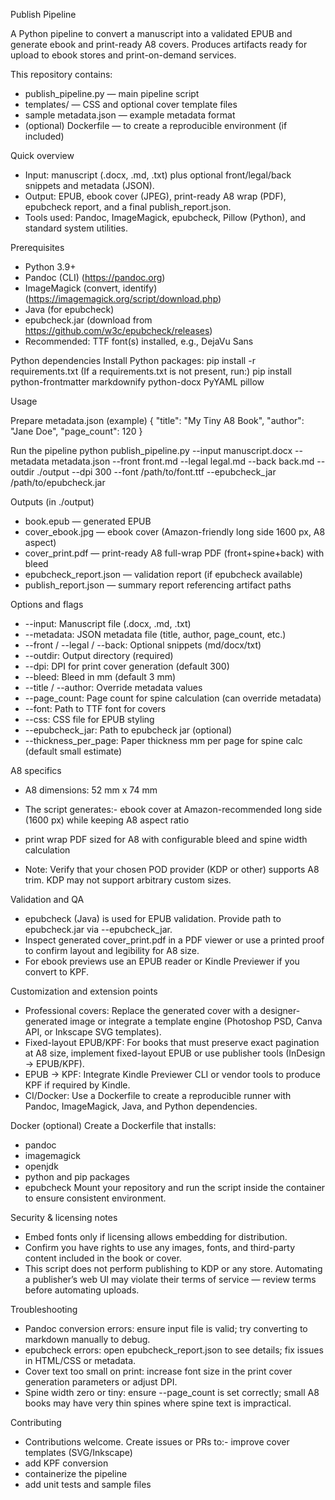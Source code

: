 Publish Pipeline

A Python pipeline to convert a manuscript into a validated EPUB and generate ebook and print-ready A8 covers. Produces artifacts ready for upload to ebook stores and print-on-demand services.

This repository contains:

- publish_pipeline.py — main pipeline script
- templates/ — CSS and optional cover template files
- sample metadata.json — example metadata format
- (optional) Dockerfile — to create a reproducible environment (if included)

Quick overview

- Input: manuscript (.docx, .md, .txt) plus optional front/legal/back snippets and metadata (JSON).
- Output: EPUB, ebook cover (JPEG), print-ready A8 wrap (PDF), epubcheck report, and a final publish_report.json.
- Tools used: Pandoc, ImageMagick, epubcheck, Pillow (Python), and standard system utilities.

Prerequisites

- Python 3.9+
- Pandoc (CLI) (https://pandoc.org)
- ImageMagick (convert, identify) (https://imagemagick.org/script/download.php)
- Java (for epubcheck)
- epubcheck.jar (download from https://github.com/w3c/epubcheck/releases)
- Recommended: TTF font(s) installed, e.g., DejaVu Sans

Python dependencies
Install Python packages:
pip install -r requirements.txt
(If a requirements.txt is not present, run:)
pip install python-frontmatter markdownify python-docx PyYAML pillow

Usage

Prepare metadata.json (example)
{
  "title": "My Tiny A8 Book",
  "author": "Jane Doe",
  "page_count": 120
}

Run the pipeline
python publish_pipeline.py 
  --input manuscript.docx 
  --metadata metadata.json 
  --front front.md 
  --legal legal.md 
  --back back.md 
  --outdir ./output 
  --dpi 300 
  --font /path/to/font.ttf 
  --epubcheck_jar /path/to/epubcheck.jar

Outputs (in ./output)

- book.epub — generated EPUB
- cover_ebook.jpg — ebook cover (Amazon-friendly long side 1600 px, A8 aspect)
- cover_print.pdf — print-ready A8 full-wrap PDF (front+spine+back) with bleed
- epubcheck_report.json — validation report (if epubcheck available)
- publish_report.json — summary report referencing artifact paths

Options and flags

- --input: Manuscript file (.docx, .md, .txt)
- --metadata: JSON metadata file (title, author, page_count, etc.)
- --front / --legal / --back: Optional snippets (md/docx/txt)
- --outdir: Output directory (required)
- --dpi: DPI for print cover generation (default 300)
- --bleed: Bleed in mm (default 3 mm)
- --title / --author: Override metadata values
- --page_count: Page count for spine calculation (can override metadata)
- --font: Path to TTF font for covers
- --css: CSS file for EPUB styling
- --epubcheck_jar: Path to epubcheck jar (optional)
- --thickness_per_page: Paper thickness mm per page for spine calc (default small estimate)

A8 specifics

- A8 dimensions: 52 mm x 74 mm
- The script generates:- ebook cover at Amazon-recommended long side (1600 px) while keeping A8 aspect ratio
- print wrap PDF sized for A8 with configurable bleed and spine width calculation


- Note: Verify that your chosen POD provider (KDP or other) supports A8 trim. KDP may not support arbitrary custom sizes.

Validation and QA

- epubcheck (Java) is used for EPUB validation. Provide path to epubcheck.jar via --epubcheck_jar.
- Inspect generated cover_print.pdf in a PDF viewer or use a printed proof to confirm layout and legibility for A8 size.
- For ebook previews use an EPUB reader or Kindle Previewer if you convert to KPF.

Customization and extension points

- Professional covers: Replace the generated cover with a designer-generated image or integrate a template engine (Photoshop PSD, Canva API, or Inkscape SVG templates).
- Fixed-layout EPUB/KPF: For books that must preserve exact pagination at A8 size, implement fixed-layout EPUB or use publisher tools (InDesign → EPUB/KPF).
- EPUB → KPF: Integrate Kindle Previewer CLI or vendor tools to produce KPF if required by Kindle.
- CI/Docker: Use a Dockerfile to create a reproducible runner with Pandoc, ImageMagick, Java, and Python dependencies.

Docker (optional)
Create a Dockerfile that installs:

- pandoc
- imagemagick
- openjdk
- python and pip packages
- epubcheck
Mount your repository and run the script inside the container to ensure consistent environment.

Security & licensing notes

- Embed fonts only if licensing allows embedding for distribution.
- Confirm you have rights to use any images, fonts, and third-party content included in the book or cover.
- This script does not perform publishing to KDP or any store. Automating a publisher’s web UI may violate their terms of service — review terms before automating uploads.

Troubleshooting

- Pandoc conversion errors: ensure input file is valid; try converting to markdown manually to debug.
- epubcheck errors: open epubcheck_report.json to see details; fix issues in HTML/CSS or metadata.
- Cover text too small on print: increase font size in the print cover generation parameters or adjust DPI.
- Spine width zero or tiny: ensure --page_count is set correctly; small A8 books may have very thin spines where spine text is impractical.

Contributing

- Contributions welcome. Create issues or PRs to:- improve cover templates (SVG/Inkscape)
- add KPF conversion
- containerize the pipeline
- add unit tests and sample files
